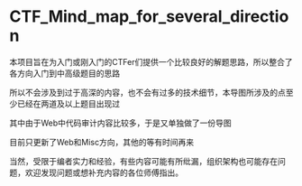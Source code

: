 ﻿# CTF_Mind_map_for_several_direction

本项目旨在为入门或刚入门的CTFer们提供一个比较良好的解题思路，所以整合了各方向入门到中高级题目的思路

所以不会涉及到过于高深的内容，也不会有过多的技术细节，本导图所涉及的点至少已经在两道及以上题目出现过

其中由于Web中代码审计内容比较多，于是又单独做了一份导图

目前只更新了Web和Misc方向，其他的等有时间再来

当然，受限于编者实力和经验，有些内容可能有所纰漏，组织架构也可能存在问题，欢迎发现问题或想补充内容的各位师傅指出。

